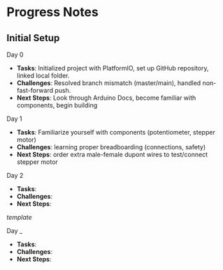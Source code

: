# Progress Notes

## Initial Setup

Day 0
- **Tasks**: Initialized project with PlatformIO, set up GitHub repository, linked local folder.
- **Challenges**: Resolved branch mismatch (master/main), handled non-fast-forward push.
- **Next Steps**: Look through Arduino Docs, become familiar with components, begin building

Day 1
- **Tasks**: Familiarize yourself with components (potentiometer, stepper motor)
- **Challenges**: learning proper breadboarding (connections, safety)
- **Next Steps**: order extra male-female dupont wires to test/connect stepper motor

Day 2
- **Tasks**: 
- **Challenges**: 
- **Next Steps**: 






*template*

Day _
- **Tasks**: 
- **Challenges**: 
- **Next Steps**: 